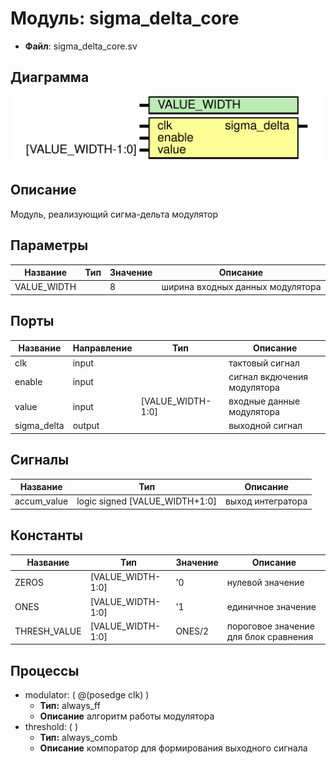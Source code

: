 # Модуль: sigma_delta_core 

- **Файл**: sigma_delta_core.sv
## Диаграмма

![Диаграмма](sigma_delta_core.svg "Диаграмма")
## Описание

 Модуль, реализующий сигма-дельта модулятор 

## Параметры

| Название    | Тип | Значение | Описание                         |
| ----------- | --- | -------- | -------------------------------- |
| VALUE_WIDTH |     | 8        | ширина входных данных модулятора |
## Порты

| Название    | Направление | Тип               | Описание                    |
| ----------- | ----------- | ----------------- | --------------------------- |
| clk         | input       |                   | тактовый сигнал             |
| enable      | input       |                   | сигнал вкдючения модулятора |
| value       | input       | [VALUE_WIDTH-1:0] | входные данные модулятора   |
| sigma_delta | output      |                   | выходной сигнал             |
## Сигналы

| Название    | Тип                            | Описание          |
| ----------- | ------------------------------ | ----------------- |
| accum_value | logic signed [VALUE_WIDTH+1:0] | выход интегратора |
## Константы

| Название     | Тип               | Значение | Описание                              |
| ------------ | ----------------- | -------- | ------------------------------------- |
| ZEROS        | [VALUE_WIDTH-1:0] | '0       | нулевой значение                      |
| ONES         | [VALUE_WIDTH-1:0] | '1       | единичное значение                    |
| THRESH_VALUE | [VALUE_WIDTH-1:0] | ONES/2   | пороговое значение для блок сравнения |
## Процессы
- modulator: ( @(posedge clk) )
  - **Тип:** always_ff
  - **Описание**
  алгоритм работы модулятора 
- threshold: (  )
  - **Тип:** always_comb
  - **Описание**
  компоратор для формирования выходного сигнала 
